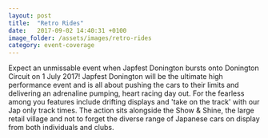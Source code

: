 ```yaml
---
layout: post
title:  "Retro Rides"
date:   2017-09-02 14:40:31 +0100
image_folder: /assets/images/retro-rides
category: event-coverage
---
```


<p>Expect an unmissable event when Japfest Donington bursts onto Donington Circuit on 1 July 2017!  Japfest Donington will be the ultimate high performance event and is all about pushing the cars to their limits and delivering an adrenaline pumping, heart racing day out. For the fearless among you features include drifting displays and 'take on the track' with our Jap only track times. The action sits alongside the Show & Shine, the large retail village and not to forget the diverse range of Japanese cars on display from both individuals and clubs.</p>